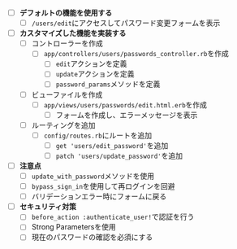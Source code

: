 - [ ] **デフォルトの機能を使用する**
  - [ ] `/users/edit`にアクセスしてパスワード変更フォームを表示

- [ ] **カスタマイズした機能を実装する**
  - [ ] コントローラーを作成
    - [ ] `app/controllers/users/passwords_controller.rb`を作成
      - [ ] `edit`アクションを定義
      - [ ] `update`アクションを定義
      - [ ] `password_params`メソッドを定義
  - [ ] ビューファイルを作成
    - [ ] `app/views/users/passwords/edit.html.erb`を作成
      - [ ] フォームを作成し、エラーメッセージを表示
  - [ ] ルーティングを追加
    - [ ] `config/routes.rb`にルートを追加
      - [ ] `get 'users/edit_password'`を追加
      - [ ] `patch 'users/update_password'`を追加

- [ ] **注意点**
  - [ ] `update_with_password`メソッドを使用
  - [ ] `bypass_sign_in`を使用して再ログインを回避
  - [ ] バリデーションエラー時にフォームに戻る

- [ ] **セキュリティ対策**
  - [ ] `before_action :authenticate_user!`で認証を行う
  - [ ] Strong Parametersを使用
  - [ ] 現在のパスワードの確認を必須にする
